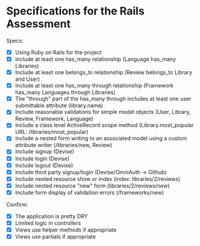 # Specifications for the Rails Assessment

Specs:
- [x] Using Ruby on Rails for the project
- [x] Include at least one has_many relationship (Language has_many Libraries) 
- [x] Include at least one belongs_to relationship (Review belongs_to Library and User)
- [x] Include at least one has_many through relationship (Framework has_many Languages through Libraries)
- [x] The "through" part of the has_many through includes at least one user submittable attribute (library.name)
- [x] Include reasonable validations for simple model objects (User, Library, Review, Framework, Language)
- [x] Include a class level ActiveRecord scope method (Library.most_popular URL: /libraries/most_popular)
- [x] Include a nested form writing to an associated model using a custom attribute writer (/libraries/new, Review)
- [x] Include signup (Devise)
- [x] Include login (Devise)
- [x] Include logout (Devise)
- [x] Include third party signup/login (Devise/OmniAuth -> Github)
- [x] Include nested resource show or index (index: libraries/2/reviews)
- [x] Include nested resource "new" form (libraries/2/reviews/new)
- [x] Include form display of validation errors (/frameworks/new)

Confirm:
- [x] The application is pretty DRY
- [x] Limited logic in controllers
- [x] Views use helper methods if appropriate
- [x] Views use partials if appropriate

